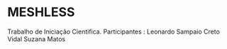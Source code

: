 # MESHLESS

Trabalho de Iniciação Cientifica. 
Participantes : Leonardo Sampaio
		Creto Vidal
		Suzana Matos 
